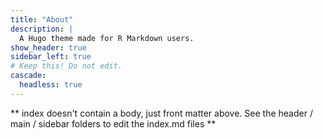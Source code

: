 ```yaml
---
title: "About"
description: |
  A Hugo theme made for R Markdown users.
show_header: true
sidebar_left: true
# Keep this! Do not edit.
cascade:
  headless: true
---
```


** index doesn't contain a body, just front matter above.
See the header / main / sidebar folders to edit the index.md files **
